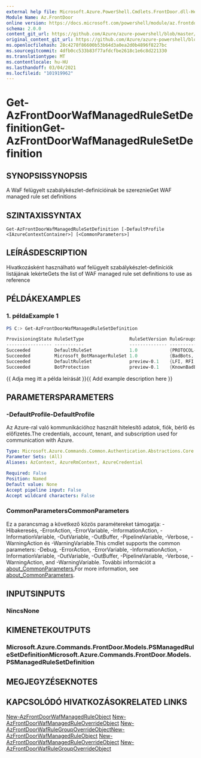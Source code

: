```yaml
---
external help file: Microsoft.Azure.PowerShell.Cmdlets.FrontDoor.dll-Help.xml
Module Name: Az.FrontDoor
online version: https://docs.microsoft.com/powershell/module/az.frontdoor/get-azfrontdoorwafmanagedrulesetdefinition
schema: 2.0.0
content_git_url: https://github.com/Azure/azure-powershell/blob/master/src/FrontDoor/FrontDoor/help/Get-AzFrontDoorWafManagedRuleSetDefinition.md
original_content_git_url: https://github.com/Azure/azure-powershell/blob/master/src/FrontDoor/FrontDoor/help/Get-AzFrontDoorWafManagedRuleSetDefinition.md
ms.openlocfilehash: 28c4278f86600b53b64d3a0ea2d0b4896f8227bc
ms.sourcegitcommit: 4dfb0cc533b83f77afdcfbe2618c1e6c8d221330
ms.translationtype: MT
ms.contentlocale: hu-HU
ms.lasthandoff: 03/04/2021
ms.locfileid: "101919962"
---
```

# <span data-ttu-id="2e139-101">Get-AzFrontDoorWafManagedRuleSetDefinition</span><span class="sxs-lookup"><span data-stu-id="2e139-101">Get-AzFrontDoorWafManagedRuleSetDefinition</span></span>

## <span data-ttu-id="2e139-102">SYNOPSIS</span><span class="sxs-lookup"><span data-stu-id="2e139-102">SYNOPSIS</span></span>
<span data-ttu-id="2e139-103">A WaF felügyelt szabálykészlet-definícióinak be szereznie</span><span class="sxs-lookup"><span data-stu-id="2e139-103">Get WAF managed rule set definitions</span></span>

## <span data-ttu-id="2e139-104">SZINTAXIS</span><span class="sxs-lookup"><span data-stu-id="2e139-104">SYNTAX</span></span>

```
Get-AzFrontDoorWafManagedRuleSetDefinition [-DefaultProfile <IAzureContextContainer>] [<CommonParameters>]
```

## <span data-ttu-id="2e139-105">LEÍRÁS</span><span class="sxs-lookup"><span data-stu-id="2e139-105">DESCRIPTION</span></span>
<span data-ttu-id="2e139-106">Hivatkozásként használható waf felügyelt szabálykészlet-definíciók listájának lekérte</span><span class="sxs-lookup"><span data-stu-id="2e139-106">Gets the list of WAF managed rule set definitions to use as reference</span></span>

## <span data-ttu-id="2e139-107">PÉLDÁK</span><span class="sxs-lookup"><span data-stu-id="2e139-107">EXAMPLES</span></span>

### <span data-ttu-id="2e139-108">1. példa</span><span class="sxs-lookup"><span data-stu-id="2e139-108">Example 1</span></span>
```powershell
PS C:> Get-AzFrontDoorWafManagedRuleSetDefinition

ProvisioningState RuleSetType                 RuleSetVersion RuleGroups
----------------- -----------                 -------------- ----------
Succeeded         DefaultRuleSet              1.0            {PROTOCOL-ATTACK, LFI, RFI, RCE...}
Succeeded         Microsoft_BotManagerRuleSet 1.0            {BadBots, GoodBots, UnknownBots}
Succeeded         DefaultRuleSet              preview-0.1    {LFI, RFI, RCE, PHP...}
Succeeded         BotProtection               preview-0.1    {KnownBadBots}
```

<span data-ttu-id="2e139-109">{{ Adja meg itt a példa leírását }}</span><span class="sxs-lookup"><span data-stu-id="2e139-109">{{ Add example description here }}</span></span>

## <span data-ttu-id="2e139-110">PARAMETERS</span><span class="sxs-lookup"><span data-stu-id="2e139-110">PARAMETERS</span></span>

### <span data-ttu-id="2e139-111">-DefaultProfile</span><span class="sxs-lookup"><span data-stu-id="2e139-111">-DefaultProfile</span></span>
<span data-ttu-id="2e139-112">Az Azure-ral való kommunikációhoz használt hitelesítő adatok, fiók, bérlő és előfizetés.</span><span class="sxs-lookup"><span data-stu-id="2e139-112">The credentials, account, tenant, and subscription used for communication with Azure.</span></span>

```yaml
Type: Microsoft.Azure.Commands.Common.Authentication.Abstractions.Core.IAzureContextContainer
Parameter Sets: (All)
Aliases: AzContext, AzureRmContext, AzureCredential

Required: False
Position: Named
Default value: None
Accept pipeline input: False
Accept wildcard characters: False
```

### <span data-ttu-id="2e139-113">CommonParameters</span><span class="sxs-lookup"><span data-stu-id="2e139-113">CommonParameters</span></span>
<span data-ttu-id="2e139-114">Ez a parancsmag a következő közös paramétereket támogatja: -Hibakeresés, -ErrorAction, -ErrorVariable, -InformationAction, -InformationVariable, -OutVariable, -OutBuffer, -PipelineVariable, -Verbose, -WarningAction és -WarningVariable.</span><span class="sxs-lookup"><span data-stu-id="2e139-114">This cmdlet supports the common parameters: -Debug, -ErrorAction, -ErrorVariable, -InformationAction, -InformationVariable, -OutVariable, -OutBuffer, -PipelineVariable, -Verbose, -WarningAction, and -WarningVariable.</span></span> <span data-ttu-id="2e139-115">További információt a [about_CommonParameters.](http://go.microsoft.com/fwlink/?LinkID=113216)</span><span class="sxs-lookup"><span data-stu-id="2e139-115">For more information, see [about_CommonParameters](http://go.microsoft.com/fwlink/?LinkID=113216).</span></span>

## <span data-ttu-id="2e139-116">INPUTS</span><span class="sxs-lookup"><span data-stu-id="2e139-116">INPUTS</span></span>

### <span data-ttu-id="2e139-117">Nincs</span><span class="sxs-lookup"><span data-stu-id="2e139-117">None</span></span>

## <span data-ttu-id="2e139-118">KIMENETEK</span><span class="sxs-lookup"><span data-stu-id="2e139-118">OUTPUTS</span></span>

### <span data-ttu-id="2e139-119">Microsoft.Azure.Commands.FrontDoor.Models.PSManagedRuleSetDefinition</span><span class="sxs-lookup"><span data-stu-id="2e139-119">Microsoft.Azure.Commands.FrontDoor.Models.PSManagedRuleSetDefinition</span></span>

## <span data-ttu-id="2e139-120">MEGJEGYZÉSEK</span><span class="sxs-lookup"><span data-stu-id="2e139-120">NOTES</span></span>

## <span data-ttu-id="2e139-121">KAPCSOLÓDÓ HIVATKOZÁSOK</span><span class="sxs-lookup"><span data-stu-id="2e139-121">RELATED LINKS</span></span>

<span data-ttu-id="2e139-122">[New-AzFrontDoorWafManagedRuleObject](./New-AzFrontDoorWafManagedRuleObject.md) 
 [New-AzFrontDoorWafManagedRuleOverrideObject](./New-AzFrontDoorWafManagedRuleOverrideObject.md) 
 [New-AzFrontDoorWafRuleGroupOverrideObject](./New-AzFrontDoorWafRuleGroupOverrideObject.md)</span><span class="sxs-lookup"><span data-stu-id="2e139-122">[New-AzFrontDoorWafManagedRuleObject](./New-AzFrontDoorWafManagedRuleObject.md)
[New-AzFrontDoorWafManagedRuleOverrideObject](./New-AzFrontDoorWafManagedRuleOverrideObject.md)
[New-AzFrontDoorWafRuleGroupOverrideObject](./New-AzFrontDoorWafRuleGroupOverrideObject.md)</span></span>
